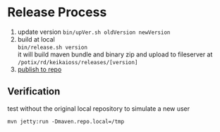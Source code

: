 # Release Process
1. update version 
 `bin/upVer.sh oldVersion newVersion`
2. build at local <br/>
`bin/release.sh version` <br/>
it will build maven bundle and binary zip and upload to fileserver at `/potix/rd/keikaioss/releases/[version]`
4. [publish to repo](http://jenkins2/view/Keikai-5.0/job/Maven%20Upload%20Keikai/)

## Verification
test without the original local repository to simulate a new user

`mvn jetty:run -Dmaven.repo.local=/tmp`